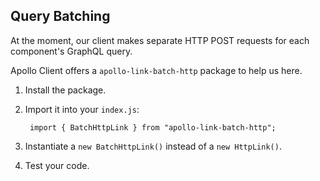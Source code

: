 ## Query Batching

At the moment, our client makes separate HTTP POST requests for each component's GraphQL query.

Apollo Client offers a `apollo-link-batch-http` package to help us here.

1. Install the package.

2. Import it into your `index.js`:

        import { BatchHttpLink } from "apollo-link-batch-http";

3. Instantiate a `new BatchHttpLink()` instead of a `new HttpLink()`.

4. Test your code.
